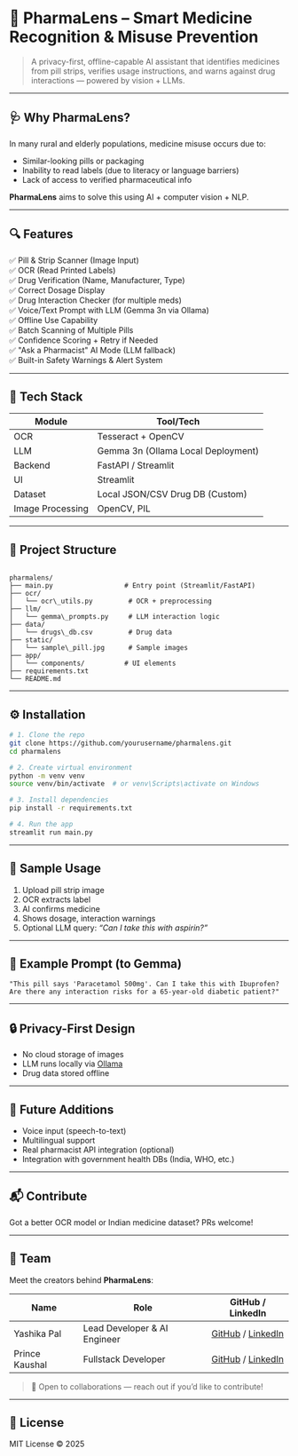  
# 🧬 PharmaLens – Smart Medicine Recognition & Misuse Prevention

> A privacy-first, offline-capable AI assistant that identifies medicines from pill strips, verifies usage instructions, and warns against drug interactions — powered by vision + LLMs.

---

## 🩺 Why PharmaLens?

In many rural and elderly populations, medicine misuse occurs due to:

- Similar-looking pills or packaging
- Inability to read labels (due to literacy or language barriers)
- Lack of access to verified pharmaceutical info

**PharmaLens** aims to solve this using AI + computer vision + NLP.

---

## 🔍 Features

✅ Pill & Strip Scanner (Image Input)  
✅ OCR (Read Printed Labels)  
✅ Drug Verification (Name, Manufacturer, Type)  
✅ Correct Dosage Display  
✅ Drug Interaction Checker (for multiple meds)  
✅ Voice/Text Prompt with LLM (Gemma 3n via Ollama)  
✅ Offline Use Capability  
✅ Batch Scanning of Multiple Pills  
✅ Confidence Scoring + Retry if Needed  
✅ "Ask a Pharmacist" AI Mode (LLM fallback)  
✅ Built-in Safety Warnings & Alert System

---

## 🧠 Tech Stack

| Module                | Tool/Tech                          |
|----------------------|------------------------------------|
| OCR                  | Tesseract + OpenCV                 |
| LLM                  | Gemma 3n (Ollama Local Deployment) |
| Backend              | FastAPI / Streamlit                |
| UI                   | Streamlit                          |
| Dataset              | Local JSON/CSV Drug DB (Custom)    |
| Image Processing     | OpenCV, PIL                        |

---

## 🚀 Project Structure

```

pharmalens/
├── main.py                  # Entry point (Streamlit/FastAPI)
├── ocr/
│   └── ocr\_utils.py         # OCR + preprocessing
├── llm/
│   └── gemma\_prompts.py     # LLM interaction logic
├── data/
│   └── drugs\_db.csv         # Drug data
├── static/
│   └── sample\_pill.jpg      # Sample images
├── app/
│   └── components/          # UI elements
├── requirements.txt
└── README.md

````

---

## ⚙️ Installation

```bash
# 1. Clone the repo
git clone https://github.com/yourusername/pharmalens.git
cd pharmalens

# 2. Create virtual environment
python -m venv venv
source venv/bin/activate  # or venv\Scripts\activate on Windows

# 3. Install dependencies
pip install -r requirements.txt

# 4. Run the app
streamlit run main.py
````

---

## 📸 Sample Usage

1. Upload pill strip image
2. OCR extracts label
3. AI confirms medicine
4. Shows dosage, interaction warnings
5. Optional LLM query: *“Can I take this with aspirin?”*

---

## 💬 Example Prompt (to Gemma)

```text
"This pill says 'Paracetamol 500mg'. Can I take this with Ibuprofen? Are there any interaction risks for a 65-year-old diabetic patient?"
```

---

## 🔒 Privacy-First Design

* No cloud storage of images
* LLM runs locally via [Ollama](https://ollama.com/)
* Drug data stored offline

---

## 🤖 Future Additions

* Voice input (speech-to-text)
* Multilingual support
* Real pharmacist API integration (optional)
* Integration with government health DBs (India, WHO, etc.)

---

## 📬 Contribute

Got a better OCR model or Indian medicine dataset? PRs welcome!

---
## 👥 Team

Meet the creators behind **PharmaLens**:

|     Name        |          Role                 |                                     GitHub / LinkedIn                                                      |
|-----------------|-------------------------------|------------------------------------------------------------------------------------------------------------|
| Yashika Pal     | Lead Developer & AI Engineer  | [GitHub](https://github.com/yashika641) / [LinkedIn](www.linkedin.com/in/-yashika-pal-)                    |
| Prince Kaushal  | Fullstack Developer           | [GitHub](https://github.com/prince-kaushal01) / [LinkedIn](www.linkedin.com/in/prince-kaushal-473630350)   |

> 🤝 Open to collaborations — reach out if you’d like to contribute!


---

## 📄 License

MIT License © 2025 
